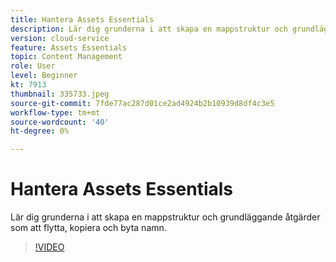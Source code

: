```yaml
---
title: Hantera Assets Essentials
description: Lär dig grunderna i att skapa en mappstruktur och grundläggande åtgärder som att flytta, kopiera och byta namn.
version: cloud-service
feature: Assets Essentials
topic: Content Management
role: User
level: Beginner
kt: 7913
thumbnail: 335733.jpeg
source-git-commit: 7fde77ac287d01ce2ad4924b2b10939d8df4c3e5
workflow-type: tm+mt
source-wordcount: '40'
ht-degree: 0%

---
```


# Hantera Assets Essentials

Lär dig grunderna i att skapa en mappstruktur och grundläggande åtgärder som att flytta, kopiera och byta namn.

>[!VIDEO](https://video.tv.adobe.com/v/335733/?quality=12&learn=on)
